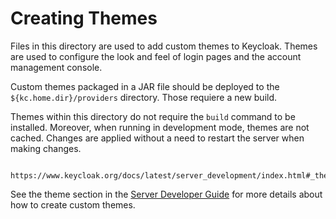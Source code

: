 Creating Themes
===============

Files in this directory are used to add custom themes to Keycloak. Themes are used to configure the look and feel of login pages and the account management console.

Custom themes packaged in a JAR file should be deployed to the `${kc.home.dir}/providers` directory. Those requiere a new build.

Themes within this directory do not require the `build` command to be installed. Moreover, when running in development mode, themes are not cached. Changes are applied without a need to restart the server when making changes.

                                                      https://www.keycloak.org/docs/latest/server_development/index.html#_themes
See the theme section in the [Server Developer Guide](https://www.keycloak.org/docs/latest/server_development/#_themes) for more details about how to create custom themes.
